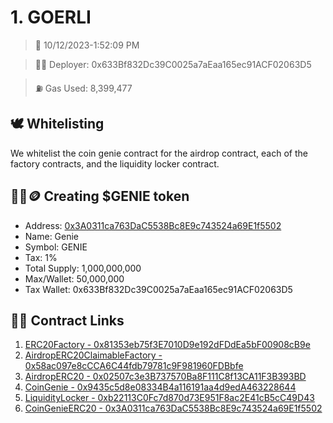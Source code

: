 # 1. GOERLI
<blockquote>📅 10/12/2023-1:52:09 PM</blockquote>

<blockquote>🧞‍♂️ Deployer: 0x633Bf832Dc39C0025a7aEaa165ec91ACF02063D5</blockquote>

<blockquote>⛽️ Gas Used: 8,399,477</blockquote>

## 🕊️ Whitelisting
We whitelist the coin genie contract for the airdrop contract, each of the factory contracts, and the liquidity locker contract.
## 🧞‍♂️🪙 Creating $GENIE token
- Address: [0x3A0311ca763DaC5538Bc8E9c743524a69E1f5502](https://goerli.etherscan.io/token/0x3A0311ca763DaC5538Bc8E9c743524a69E1f5502)
- Name: Genie
- Symbol: GENIE
- Tax: 1%
- Total Supply: 1,000,000,000
- Max/Wallet: 50,000,000
- Tax Wallet: 0x633Bf832Dc39C0025a7aEaa165ec91ACF02063D5
## 👷‍♂️ Contract Links
1. [ERC20Factory - 0x81353eb75f3E7010D9e192dFDdEa5bF00908cB9e](https://goerli.etherscan.io/address/0x81353eb75f3E7010D9e192dFDdEa5bF00908cB9e)
2. [AirdropERC20ClaimableFactory - 0x58ac097e8cCCA6C44fdb79781c9F981960FDBbfe](https://goerli.etherscan.io/address/0x58ac097e8cCCA6C44fdb79781c9F981960FDBbfe)
3. [AirdropERC20 - 0x02507c3e3B737570Ba8F111C8f13CA11F3B393BD](https://goerli.etherscan.io/address/0x02507c3e3B737570Ba8F111C8f13CA11F3B393BD)
4. [CoinGenie - 0x9435c5d8e08334B4a116191aa4d9edA463228644](https://goerli.etherscan.io/address/0x9435c5d8e08334B4a116191aa4d9edA463228644)
5. [LiquidityLocker - 0xb22113C0Fc7d870d73E951F8ac2E41cB5cC49D43](https://goerli.etherscan.io/address/0xb22113C0Fc7d870d73E951F8ac2E41cB5cC49D43)
6. [CoinGenieERC20 - 0x3A0311ca763DaC5538Bc8E9c743524a69E1f5502](https://goerli.etherscan.io/address/0x3A0311ca763DaC5538Bc8E9c743524a69E1f5502)
